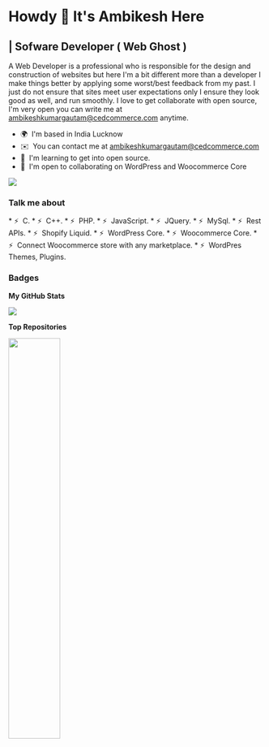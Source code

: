 Howdy 👋 It's Ambikesh Here
===================================

| Sofware Developer ( Web Ghost )
----------------------------------

A Web Developer is a professional who is responsible for the design and construction of websites but here I'm a bit different more than a developer I make things better by applying some worst/best feedback from my past. I just do not ensure that sites meet user expectations only I ensure they look good as well, and run smoothly. I love to get collaborate with open source, I'm very open you can write me at ambikeshkumargautam@cedcommerce.com anytime.

* 🌍  I'm based in India Lucknow
* ✉️  You can contact me at [ambikeshkumargautam@cedcommerce.com](mailto:ambikeshkumargautam@cedcommerce.com)
* 🧠  I'm learning to get into open source.
* 🤝  I'm open to collaborating on WordPress and Woocommerce Core

<a href="https://www.github.com/nerdambikesh" target="_blank" rel="noreferrer"><img
src="https://img.shields.io/github/followers/nerdambikesh?logo=github&style=for-the-badge&color=0891b2&labelColor=1c1917" /></a>

### Talk me about


<p align="left">
  * ⚡  C.
  * ⚡  C++.
  * ⚡  PHP.
  * ⚡  JavaScript.
  * ⚡  JQuery.
  * ⚡  MySql.
  * ⚡  Rest APIs.
  * ⚡  Shopify Liquid.
  * ⚡  WordPress Core.
  * ⚡  Woocommerce Core.
  * ⚡  Connect Woocommerce store with any marketplace.
  * ⚡  WordPres Themes, Plugins.
</p>

### Badges

<b>My GitHub Stats</b>

<a href="http://www.github.com/ambikesh-cedcommerce"><img src="https://github-readme-streak-stats.herokuapp.com/?user=ambikesh-cedcommerce&stroke=ffffff&background=1c1917&ring=0891b2&fire=0891b2&currStreakNum=ffffff&currStreakLabel=0891b2&sideNums=ffffff&sideLabels=ffffff&dates=ffffff&hide_border=true" /></a>

<b>Top Repositories</b>

<div width="100%" align="center"><a href="https://github.com/ambikesh-cedcommerce/ambikesh-cedcommerce" align="left"><img align="left" width="45%" src="https://github-readme-stats.vercel.app/api/pin/?username=ambikesh-cedcommerce&repo=ambikesh-cedcommerce&title_color=0891b2&text_color=ffffff&icon_color=0891b2&bg_color=1c1917&hide_border=true&locale=en" /></a></div><br /><br /><br /><br /><br /><br /><br />
  
</p>
